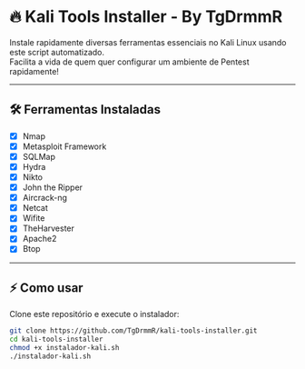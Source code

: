 # 🔥 Kali Tools Installer - By TgDrmmR

Instale rapidamente diversas ferramentas essenciais no Kali Linux usando este script automatizado.  
Facilita a vida de quem quer configurar um ambiente de Pentest rapidamente!

---

## 🛠️  Ferramentas Instaladas

- [x] Nmap
- [x] Metasploit Framework
- [x] SQLMap
- [x] Hydra
- [x] Nikto
- [x] John the Ripper
- [x] Aircrack-ng
- [x] Netcat
- [x] Wifite
- [x] TheHarvester
- [x] Apache2
- [x] Btop
---

## ⚡ Como usar

Clone este repositório e execute o instalador:

```bash
git clone https://github.com/TgDrmmR/kali-tools-installer.git
cd kali-tools-installer
chmod +x instalador-kali.sh
./instalador-kali.sh

